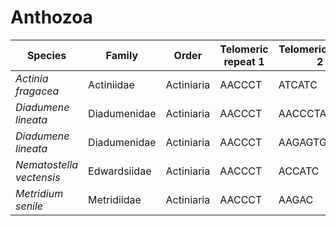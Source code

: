 # Anthozoa

| Species | Family | Order | Telomeric repeat 1 | Telomeric repeat 2 | Data type |
| -- | --- | --- | --- | --- | --- |
| *Actinia fragacea* | Actiniidae | Actiniaria | AACCCT | ATCATC | pacbio |
| *Diadumene lineata* | Diadumenidae | Actiniaria | AACCCT | AACCCTAACCCT | assembly |
| *Diadumene lineata* | Diadumenidae | Actiniaria | AACCCT | AAGAGTGT | pacbio |
| *Nematostella vectensis* | Edwardsiidae | Actiniaria | AACCCT | ACCATC | pacbio |
| *Metridium senile* | Metridiidae | Actiniaria | AACCCT | AAGAC | pacbio |
